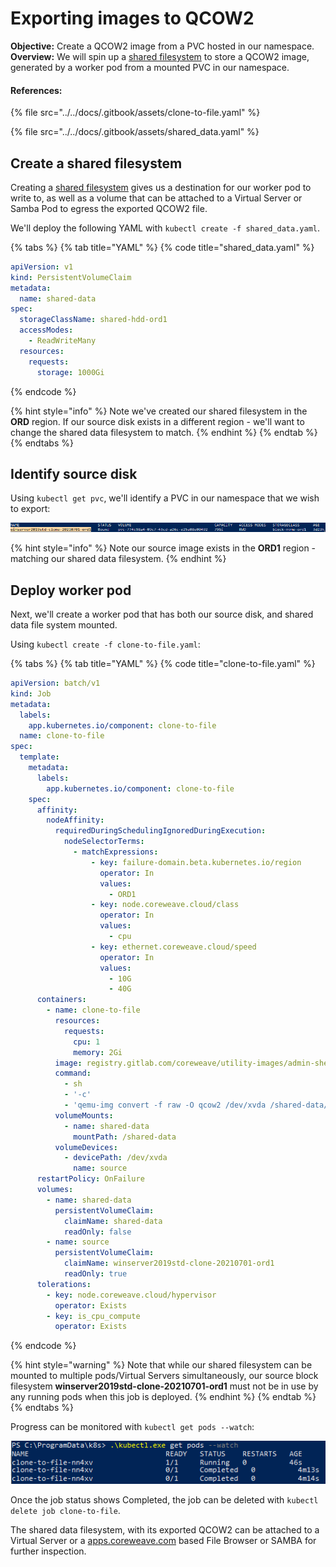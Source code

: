 # Exporting images to QCOW2

**Objective:** Create a QCOW2 image from a PVC hosted in our namespace.\
**Overview:** We will spin up a [shared filesystem](../../coreweave-kubernetes/storage.md#shared-filesystem) to store a QCOW2 image, generated by a worker pod from a mounted PVC in our namespace.

#### References:

{% file src="../../docs/.gitbook/assets/clone-to-file.yaml" %}

{% file src="../../docs/.gitbook/assets/shared_data.yaml" %}

## Create a shared filesystem

Creating a [shared filesystem](../../coreweave-kubernetes/storage.md#shared-filesystem) gives us a destination for our worker pod to write to, as well as a volume that can be attached to a Virtual Server or Samba Pod to egress the exported QCOW2 file.

We'll deploy the following YAML with `kubectl create -f shared_data.yaml`.

{% tabs %}
{% tab title="YAML" %}
{% code title="shared_data.yaml" %}
```yaml
apiVersion: v1
kind: PersistentVolumeClaim
metadata:
  name: shared-data
spec:
  storageClassName: shared-hdd-ord1
  accessModes:
    - ReadWriteMany
  resources:
    requests:
      storage: 1000Gi
```
{% endcode %}

{% hint style="info" %}
Note we've created our shared filesystem in the **ORD** region. If our source disk exists in a different region - we'll want to change the shared data filesystem to match.
{% endhint %}
{% endtab %}
{% endtabs %}

## Identify source disk

Using `kubectl get pvc`, we'll identify a PVC in our namespace that we wish to export:

![](<../../docs/.gitbook/assets/image (3) (1).png>)

{% hint style="info" %}
Note our source image exists in the **ORD1** region - matching our shared data filesystem.
{% endhint %}

## Deploy worker pod

Next, we'll create a worker pod that has both our source disk, and shared data file system mounted.

Using `kubectl create -f clone-to-file.yaml`:

{% tabs %}
{% tab title="YAML" %}
{% code title="clone-to-file.yaml" %}
```yaml
apiVersion: batch/v1
kind: Job
metadata:
  labels:
    app.kubernetes.io/component: clone-to-file
  name: clone-to-file
spec:
  template:
    metadata:
      labels:
        app.kubernetes.io/component: clone-to-file
    spec:
      affinity:
        nodeAffinity:
          requiredDuringSchedulingIgnoredDuringExecution:
            nodeSelectorTerms:
              - matchExpressions:
                  - key: failure-domain.beta.kubernetes.io/region
                    operator: In
                    values:
                      - ORD1
                  - key: node.coreweave.cloud/class
                    operator: In
                    values:
                      - cpu
                  - key: ethernet.coreweave.cloud/speed
                    operator: In
                    values:
                      - 10G
                      - 40G
      containers:
        - name: clone-to-file
          resources:
            requests:
              cpu: 1
              memory: 2Gi
          image: registry.gitlab.com/coreweave/utility-images/admin-shell:36f48c0d
          command:
            - sh
            - '-c'
            - 'qemu-img convert -f raw -O qcow2 /dev/xvda /shared-data/disk.qcow2 -c -p'
          volumeMounts:
            - name: shared-data
              mountPath: /shared-data
          volumeDevices:
            - devicePath: /dev/xvda
              name: source
      restartPolicy: OnFailure
      volumes:
        - name: shared-data
          persistentVolumeClaim:
            claimName: shared-data
            readOnly: false
        - name: source
          persistentVolumeClaim:
            claimName: winserver2019std-clone-20210701-ord1
            readOnly: true
      tolerations:
        - key: node.coreweave.cloud/hypervisor
          operator: Exists
        - key: is_cpu_compute
          operator: Exists

```
{% endcode %}

{% hint style="warning" %}
Note that while our shared filesystem can be mounted to multiple pods/Virtual Servers simultaneously, our source block filesystem **winserver2019std-clone-20210701-ord1** must not be in use by any running pods when this job is deployed.
{% endhint %}
{% endtab %}
{% endtabs %}

Progress can be monitored with `kubectl get pods --watch`:

![](<../../docs/.gitbook/assets/image (2) (2).png>)

Once the job status shows Completed, the job can be deleted with `kubectl delete job clone-to-file`.

The shared data filesystem, with its exported QCOW2 can be attached to a Virtual Server or a [apps.coreweave.com](https://apps.coreweave.com) based File Browser or SAMBA for further inspection.
